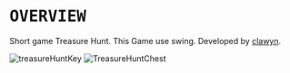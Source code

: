 # <samp>OVERVIEW</samp>

Short game Treasure Hunt. This Game use swing.
Developed by [clawyn](https://github.com/clawyn).


![treasureHuntKey](https://github.com/user-attachments/assets/faaf25ca-c8d2-4567-87fc-84ea01297e2a)
![TreasureHuntChest](https://github.com/user-attachments/assets/ba78be04-148c-48fd-abb3-ef5d04b078d9)
